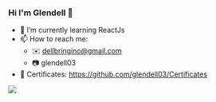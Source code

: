 ### Hi I'm Glendell 👋
- 🌱 I’m currently learning ReactJs
- 📫 How to reach me:
  - ✉️ dellbringino@gmail.com
  - 📷 glendell03
- 🏫 Certificates: https://github.com/glendell03/Certificates
<img src="https://github-readme-stats.vercel.app/api?username=glendell03&&show_icons=true&title_color=ffffff&icon_color=41aea9&text_color=e8ffff&bg_color=213e3b"/>
<!--
**glendell03/glendell03** is a ✨ _special_ ✨ repository because its `README.md` (this file) appears on your GitHub profile.

Here are some ideas to get you started:

- 🔭 I’m currently working on ...
- 🌱 I’m currently learning ...
- 👯 I’m looking to collaborate on ...
- 🤔 I’m looking for help with ...
- 💬 Ask me about ...
- 📫 How to reach me: ...
- 😄 Pronouns: ...
- ⚡ Fun fact: ...
-->
